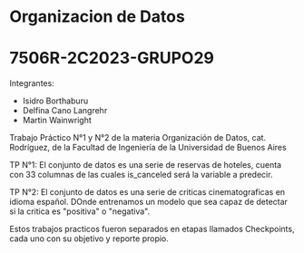 # Organizacion de Datos
# 7506R-2C2023-GRUPO29

Integrantes:
  - Isidro Borthaburu
  - Delfina Cano Langrehr
  - Martin Wainwright 


Trabajo Práctico N°1 y N°2 de la materia Organización de Datos, cat. Rodríguez, de la Facultad de Ingeniería de la Universidad de Buenos Aires

TP N°1:
El conjunto de datos es una serie de reservas de hoteles, cuenta con 33 columnas de las cuales is_canceled será la variable a predecir.

TP N°2:
El conjunto de datos es una serie de criticas cinematograficas en idioma español. DOnde entrenamos un modelo que sea capaz de detectar si la critica es "positiva" o "negativa".


Estos trabajos practicos fueron separados en etapas llamados Checkpoints, cada uno con su objetivo y reporte propio.

